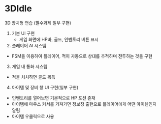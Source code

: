 # 3DIdle
3D 방치형 연습 (필수과제 일부 구현)
1. 기본 UI 구현
   - 게임 화면에 HP바, 골드, 인벤토리 버튼 표시
2. 플레이어 AI 시스템
  - FSM을 이용하여 플레이어, 적이 자동으로 상대를 추적하며 전투하는 것을 구현
3. 게임 내 통화 시스템
  - 적을 처치하면 골드 획득
4. 아이템 및 장비 창 UI 구현(일부 구현)
  - 인벤토리를 열어보면 기본적으로 HP 포션 존재
  - 아이템에 마우스 커서를 가져가면 정보창 출현으로 플레이어에게 어떤 아이템인지 알림
  - 아이템 우클릭으로 사용
